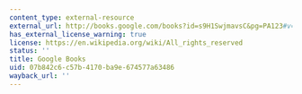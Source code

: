 ```yaml
---
content_type: external-resource
external_url: http://books.google.com/books?id=s9H1SwjmavsC&pg=PA123#v=onepage
has_external_license_warning: true
license: https://en.wikipedia.org/wiki/All_rights_reserved
status: ''
title: Google Books
uid: 07b842c6-c57b-4170-ba9e-674577a63486
wayback_url: ''
---
```

